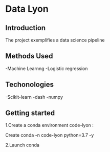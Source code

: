 # Data Lyon 

## Introduction 
The project exemplifies a data science pipeline

## Methods Used
-Machine Learnng 
-Logistic regression

## Techonologies
-Scikit-learn
-dash
-numpy

## Getting started 
1.Create a conda environment code-lyon :
 
Create conda -n code-lyon python=3.7 -y 

2.Launch conda